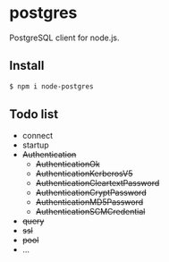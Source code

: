 # postgres
PostgreSQL client for node.js.  

## Install

```sh
$ npm i node-postgres
```

## Todo list
* connect
* startup
* ~~Authentication~~
  * ~~AuthenticationOk~~
  * ~~AuthenticationKerberosV5~~
  * ~~AuthenticationCleartextPassword~~
  * ~~AuthenticationCryptPassword~~
  * ~~AuthenticationMD5Password~~
  * ~~AuthenticationSCMCredential~~
* ~~query~~
* ~~ssl~~
* ~~pool~~
* ...
